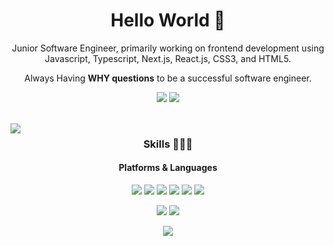 <div align="center">
  
<h1>Hello World 🐥 </h1>
<p>
   Junior Software Engineer, primarily working on frontend development using Javascript, Typescript, Next.js, React.js, CSS3, and HTML5.
</p>
<p>
   Always Having <strong>WHY questions</strong> to be a successful software engineer.
</p>

<p>
<a href="https://hjk329.github.io" target="_blank"><img src="https://img.shields.io/badge/Tech_Blog-0095D5?style=flat&logo=GitHub&logoColor=white"/></a>
<a href="mailto:dev.hjk329@gmail.com" target="_blank"><img src="https://img.shields.io/badge/dev.hjk329@gmail.com-EA4335?style=flat&logo=Gmail&logoColor=white"/></a>
<p/>
  

<br>

<img align="left" src="https://github-readme-stats.vercel.app/api/top-langs/?username=hjk329&theme=dracula&"/>



### Skills 🏄🏻‍♀️
#### Platforms & Languages
<p>
  <img src="https://img.shields.io/badge/Javascript-F7DF1E?style=flat-square&logo=Javascript&logoColor=white"/>
  <img src="https://img.shields.io/badge/Typescript-3178C6?style=flat-square&logo=Typescript&logoColor=black"/>
  <img src="https://img.shields.io/badge/React-61DAFB?style=flat-square&logo=React&logoColor=black"/>
  <img src="https://img.shields.io/badge/Next.js-000000?style=flat-square&logo=Next.js&logoColor=white"/>
  <img src="https://img.shields.io/badge/CSS3-1572B6?style=flat-square&logo=CSS3&logoColor=white"/>
  <img src="https://img.shields.io/badge/HTML5-E34F26?style=flat-square&logo=HTML5&logoColor=white"/>
</p>
<p>
  <img src="https://img.shields.io/badge/AWS Fargate-FF9900?style=flat-square&logo=AWS Fargate&logoColor=white"/>
  <img src="https://img.shields.io/badge/Github Actions-2088FF?style=flat-square&logo=Github Actions&logoColor=white"/>
</p>

<a href="https://hits.seeyoufarm.com"><img src="https://hits.seeyoufarm.com/api/count/incr/badge.svg?url=https%3A%2F%2Fgithub.com%2Fhjk329%2Fhjk329&count_bg=%230B0B0B&title_bg=%23090909&icon=&icon_color=%23E7E7E7&title=hits&edge_flat=false"/></a>

 
</div>


